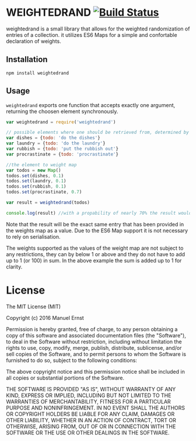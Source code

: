 # WEIGHTEDRAND [![Build Status](https://travis-ci.org/seriousManual/weightedrand.png)](https://travis-ci.org/seriousManual/weightedrand)

weightedrand is a small library that allows for the weighted randomization of entries of a collection.
it utilizes ES6 Maps for a simple and confortable declaration of weights.

## Installation
````
npm install weightedrand
````

## Usage
`weightedrand` exports one function that accepts exactly one argument, returning the choosen element synchronously.

````javascript
var weightedrand = require('weightedrand')

// possible elements where one should be retrieved from, determined by a supplied weight
var dishes = {todo: 'do the dishes'}
var laundry = {todo: 'do the laundry'}
var rubbish = {todo: 'put the rubbish out'}
var procrastinate = {todo: 'procrastinate'}

//the element to weight map
var todos = new Map()
todos.set(dishes, 0.1)
todos.set(laundry, 0.1)
todos.set(rubbish, 0.1)
todos.set(procrastinate, 0.7)

var result = weightedrand(todos)

console.log(result) //with a propability of nearly 70% the result would be the procrastinate object
````

Note that the result will be the exact same entry that has been provided in the weights map as a value.
Due to the ES6 Map support it is not necessary to rely on serialisation.

The weights supported as the values of the weight map are not subject to any restrictions, they can by below 1 or above and they do not have to add up to 1 (or 100) in sum.
In the above example the sum is added up to 1 for clarity.

# License
The MIT License (MIT)

Copyright (c) 2016 Manuel Ernst

Permission is hereby granted, free of charge, to any person obtaining a copy of this software and associated documentation files (the "Software"), to deal in the Software without restriction, including without limitation the rights to use, copy, modify, merge, publish, distribute, sublicense, and/or sell copies of the Software, and to permit persons to whom the Software is furnished to do so, subject to the following conditions:

The above copyright notice and this permission notice shall be included in all copies or substantial portions of the Software.

THE SOFTWARE IS PROVIDED "AS IS", WITHOUT WARRANTY OF ANY KIND, EXPRESS OR IMPLIED, INCLUDING BUT NOT LIMITED TO THE WARRANTIES OF MERCHANTABILITY, FITNESS FOR A PARTICULAR PURPOSE AND NONINFRINGEMENT. IN NO EVENT SHALL THE AUTHORS OR COPYRIGHT HOLDERS BE LIABLE FOR ANY CLAIM, DAMAGES OR OTHER LIABILITY, WHETHER IN AN ACTION OF CONTRACT, TORT OR OTHERWISE, ARISING FROM, OUT OF OR IN CONNECTION WITH THE SOFTWARE OR THE USE OR OTHER DEALINGS IN THE SOFTWARE.